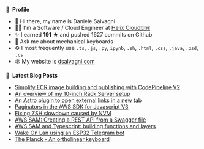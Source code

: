 👀 &nbsp;**Profile**
- 👋 Hi there, my name is Daniele Salvagni
- 👨‍💻 I'm a Software / Cloud Engineer at [Helix Cloud🇨🇭](https://www.helixcloud.ch/)
- ✨ I earned **191** ★ and pushed 1627 commits on Github
- 💬 Ask me about mechanical keyboards
- ⚙️ I most frequently use `.ts`, `.js`, `.py`, `ipynb`, `.sh`, `.html`, `.css`, `.java`, `.psd`, `.cs`
- 🕸️ My website is [dsalvagni.com](https://dsalvagni.com)

📕 &nbsp;**Latest Blog Posts**
- [Simplify ECR image building and publishing with CodePipeline V2](https://dsalvagni.com/b/simplify-ecr-image-building-and-publishing-with-codepipeline/)
- [An overview of my 10-inch Rack Server setup](https://dsalvagni.com/b/an-overview-of-my-10-inch-rack-server-setup/)
- [An Astro plugin to open external links in a new tab](https://dsalvagni.com/b/astro-plugin-open-external-links-in-new-tab/)
- [Paginators in the AWS SDK for Javascript V3](https://dsalvagni.com/b/paginators-in-the-aws-sdk-for-javascript-v3/)
- [Fixing ZSH slowdown caused by NVM](https://dsalvagni.com/b/fixing-zsh-slowdown-caused-by-nvm)
- [AWS SAM: Creating a REST API from a Swagger file](https://dsalvagni.com/b/aws-sam-rest-api-from-swagger-file)
- [AWS SAM and Typescript: building functions and layers](https://dsalvagni.com/b/aws-sam-and-typescript-building-functions-and-layers)
- [Wake On Lan using an ESP32 Telegram bot](https://dsalvagni.com/b/embedded-telegram-bot-for-wake-on-lan-pc)
- [The Planck - An ortholinear keyboard](https://dsalvagni.com/b/the-planck-an-ortholinear-keyboard)
